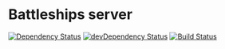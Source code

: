Battleships server
==================

[![Dependency Status](https://img.shields.io/david/ships-online/battleships-server.svg)](https://david-dm.org/ships-online/battleships-server)
[![devDependency Status](https://img.shields.io/david/dev/ships-online/battleships-server.svg)](https://david-dm.org/ships-online/battleships-server?type=dev)
[![Build Status](https://travis-ci.org/ships-online/battleships-server.svg?branch=master)](https://travis-ci.org/ships-online/battleships-server)
